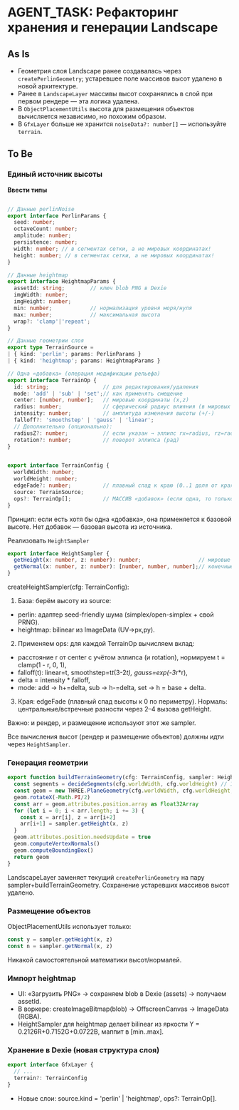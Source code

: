 # AGENT_TASK: Рефакторинг хранения и генерации Landscape

## As Is

-   Геометрия слоя Landscape ранее создавалась через `createPerlinGeometry`;
    устаревшее поле массивов высот удалено в новой архитектуре.
-   Ранее в `LandscapeLayer` массивы высот сохранялись в слой при первом рендере — эта логика удалена.
-   В `ObjectPlacementUtils` высота для размещения объектов вычисляется
    независимо, но похожим образом.
-   В `GfxLayer` больше не хранится `noiseData?: number[]` — используйте `terrain`.

## To Be

###  **Единый источник высоты**
**Ввести типы** 
    
```typescript

// Данные perlinNoise
export interface PerlinParams {
  seed: number;
  octaveCount: number;
  amplitude: number;
  persistence: number;
  width: number; // в сегментах сетки, а не мировых координатах!
  height: number; // в сегментах сетки, а не мировых координатах!
}

// Данные heightmap
export interface HeightmapParams {
  assetId: string;        // ключ blob PNG в Dexie
  imgWidth: number;
  imgHeight: number;
  min: number;            // нормализация уровня моря/нуля
  max: number;            // максимальная высота
  wrap?: 'clamp'|'repeat';
}

// Данные геометрии слоя
export type TerrainSource =
| { kind: 'perlin'; params: PerlinParams }
| { kind: 'heightmap'; params: HeightmapParams }

// Одна «добавка» (операция модификации рельефа)
export interface TerrainOp {
  id: string;                 // для редактирования/удаления
  mode: 'add' | 'sub' | 'set';// как применять смещение
  center: [number, number];   // мировые координаты (x,z)
  radius: number;             // сферический радиус влияния (в мировых единицах)
  intensity: number;          // амплитуда изменения высоты (+/-)
  falloff?: 'smoothstep' | 'gauss' | 'linear';
  // Дополнительно (опционально):
  radiusZ?: number;           // если указан → эллипс rx=radius, rz=radiusZ
  rotation?: number;          // поворот эллипса (рад)
}


export interface TerrainConfig {
  worldWidth: number;
  worldHeight: number;
  edgeFade?: number;          // плавный спад к краю (0..1 доля от края)
  source: TerrainSource;
  ops?: TerrainOp[];          // МАССИВ «добавок» (если одна, то только она)
}

```
Принцип: если есть хотя бы одна «добавка», она применяется к базовой высоте. Нет добавок — базовая высота из источника.

Реализовать `HeightSampler` 
```typescript
export interface HeightSampler {
  getHeight(x: number, z: number): number;                  // мировые координаты
  getNormal(x: number, z: number): [number, number, number];// конечные разности
}
```
createHeightSampler(cfg: TerrainConfig):

1. База: берём высоту из source:
- perlin: адаптер seed-friendly шума (simplex/open-simplex + свой PRNG).
- heightmap: bilinear из ImageData (UV→px,py).

2. Применяем ops: для каждой TerrainOp вычисляем вклад:
- расстояние r от center с учётом эллипса (и rotation), нормируем t = clamp(1 - r, 0, 1),
- falloff(t): linear=t, smoothstep=t*t*(3-2*t), gauss=exp(-3*r*r),
- delta = intensity * falloff,
- mode: add → h+=delta, sub → h-=delta, set → h = base + delta.

3. Края: edgeFade (плавный спад высоты к 0 по периметру).
Нормаль: центральные/встречные разности через 2–4 вызова getHeight.

Важно: и рендер, и размещение используют этот же sampler.

Все вычисления высот (рендер и размещение объектов) должны идти через `HeightSampler`.

### Генерация геометрии
```typescript
export function buildTerrainGeometry(cfg: TerrainConfig, sampler: HeightSampler) {
  const segments = decideSegments(cfg.worldWidth, cfg.worldHeight) // 10..200
  const geom = new THREE.PlaneGeometry(cfg.worldWidth, cfg.worldHeight, segments, segments)
  geom.rotateX(-Math.PI/2)
  const arr = geom.attributes.position.array as Float32Array
  for (let i = 0; i < arr.length; i += 3) {
    const x = arr[i], z = arr[i+2]
    arr[i+1] = sampler.getHeight(x, z)
  }
  geom.attributes.position.needsUpdate = true
  geom.computeVertexNormals()
  geom.computeBoundingBox()
  return geom
}
```
LandscapeLayer заменяет текущий `createPerlinGeometry` на пару sampler+buildTerrainGeometry. Сохранение устаревших массивов высот удалено.

### Размещение объектов
ObjectPlacementUtils использует только:

```typescript
const y = sampler.getHeight(x, z)
const n = sampler.getNormal(x, z)
```
Никакой самостоятельной математики высот/нормалей.
### Импорт heightmap
-  UI: «Загрузить PNG» → сохраняем blob в Dexie (assets) → получаем assetId.
- В воркере: createImageBitmap(blob) → OffscreenCanvas → ImageData (RGBA).
- HeightSampler для heightmap делает bilinear из яркости Y = 0.2126R+0.7152G+0.0722B, маппит в [min..max].

### Хранение в Dexie (новая структура слоя)
```typescript
export interface GfxLayer {
  // ...
  terrain?: TerrainConfig
}
```
- Новые слои: source.kind = 'perlin' | 'heightmap', ops?: TerrainOp[].
